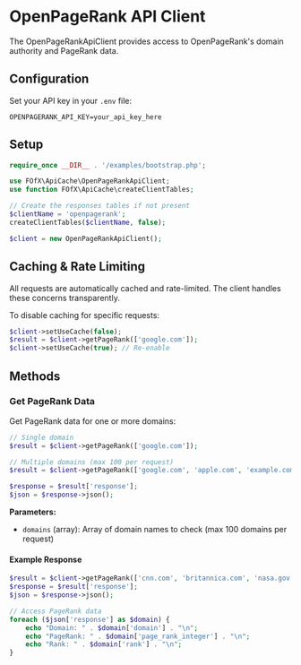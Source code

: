 # OpenPageRank API Client

The OpenPageRankApiClient provides access to OpenPageRank's domain authority and PageRank data.

## Configuration

Set your API key in your `.env` file:

```env
OPENPAGERANK_API_KEY=your_api_key_here
```

## Setup

```php
require_once __DIR__ . '/examples/bootstrap.php';

use FOfX\ApiCache\OpenPageRankApiClient;
use function FOfX\ApiCache\createClientTables;

// Create the responses tables if not present
$clientName = 'openpagerank';
createClientTables($clientName, false);

$client = new OpenPageRankApiClient();
```

## Caching & Rate Limiting

All requests are automatically cached and rate-limited. The client handles these concerns transparently.

To disable caching for specific requests:

```php
$client->setUseCache(false);
$result = $client->getPageRank(['google.com']);
$client->setUseCache(true); // Re-enable
```

## Methods

### Get PageRank Data

Get PageRank data for one or more domains:

```php
// Single domain
$result = $client->getPageRank(['google.com']);

// Multiple domains (max 100 per request)
$result = $client->getPageRank(['google.com', 'apple.com', 'example.com']);

$response = $result['response'];
$json = $response->json();
```

**Parameters:**
- `domains` (array): Array of domain names to check (max 100 domains per request)

#### Example Response

```php
$result = $client->getPageRank(['cnn.com', 'britannica.com', 'nasa.gov']);
$response = $result['response'];
$json = $response->json();

// Access PageRank data
foreach ($json['response'] as $domain) {
    echo "Domain: " . $domain['domain'] . "\n";
    echo "PageRank: " . $domain['page_rank_integer'] . "\n";
    echo "Rank: " . $domain['rank'] . "\n";
}
```
